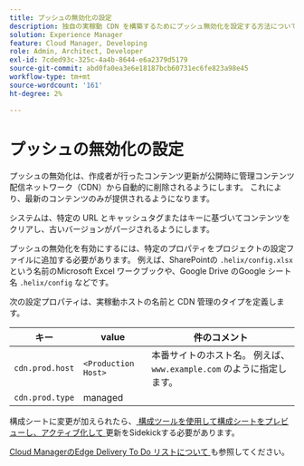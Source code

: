 ```yaml
---
title: プッシュの無効化の設定
description: 独自の実稼動 CDN を構築するためにプッシュ無効化を設定する方法について説明します。
solution: Experience Manager
feature: Cloud Manager, Developing
role: Admin, Architect, Developer
exl-id: 7cded93c-325c-4a4b-8644-e6a2379d5179
source-git-commit: abd0fa0ea3e6e18187bcb60731ec6fe823a98e45
workflow-type: tm+mt
source-wordcount: '161'
ht-degree: 2%

---
```


# プッシュの無効化の設定

プッシュの無効化は、作成者が行ったコンテンツ更新が公開時に管理コンテンツ配信ネットワーク（CDN）から自動的に削除されるようにします。 これにより、最新のコンテンツのみが提供されるようになります。

システムは、特定の URL とキャッシュタグまたはキーに基づいてコンテンツをクリアし、古いバージョンがパージされるようにします。

プッシュの無効化を有効にするには、特定のプロパティをプロジェクトの設定ファイルに追加する必要があります。 例えば、SharePointの `.helix/config.xlsx` という名前のMicrosoft Excel ワークブックや、Google Drive のGoogle シート名 `.helix/config` などです。

次の設定プロパティは、実稼動ホストの名前と CDN 管理のタイプを定義します。

| キー | value | 件のコメント |
| --- | --- | --- |
| `cdn.prod.host` | `<Production Host>` | 本番サイトのホスト名。 例えば、`www.example.com` のように指定します。 |
| `cdn.prod.type` | managed |   |

構成シートに変更が加えられたら、[ 構成ツールを使用して構成シートをプレビューし、アクティブ化して ](/help/edge/docs/sidekick.md) 更新をSidekickする必要があります。

[Cloud ManagerのEdge Delivery To Do リストについて ](/help/implementing/cloud-manager/edge-delivery/introduction-to-edge-delivery-services.md#ed-todo-list) も参照してください。
